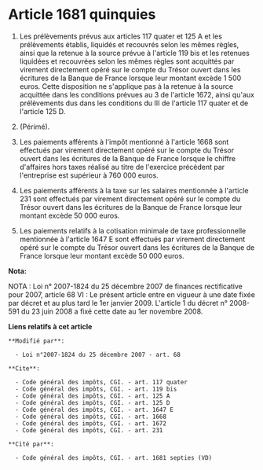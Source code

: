 # Article 1681 quinquies

1. Les prélèvements prévus aux articles 117 quater et 125 A et les prélèvements établis, liquidés et recouvrés selon les
mêmes règles, ainsi que la retenue à la source prévue à l'article 119 bis et les retenues liquidées et recouvrées selon les
mêmes règles sont acquittés par virement directement opéré sur le compte du Trésor ouvert dans les écritures de la Banque de
France lorsque leur montant excède 1 500 euros. Cette disposition ne s'applique pas à la retenue à la source acquittée dans
les conditions prévues au 3 de l'article 1672, ainsi qu'aux prélèvements dus dans les conditions du III de l'article 117
quater et de l'article 125 D. 

2. (Périmé). 

3. Les paiements afférents à l'impôt mentionné à l'article 1668 sont effectués par virement directement opéré sur le compte
du Trésor ouvert dans les écritures de la Banque de France lorsque le chiffre d'affaires hors taxes réalisé au titre de
l'exercice précédent par l'entreprise est supérieur à 760 000 euros. 

4. Les paiements afférents à la taxe sur les salaires mentionnée à l'article 231 sont effectués par virement directement
opéré sur le compte du Trésor ouvert dans les écritures de la Banque de France lorsque leur montant excède 50 000 euros. 

5. Les paiements relatifs à la cotisation minimale de taxe professionnelle mentionnée à l'article 1647 E sont effectués par
virement directement opéré sur le compte du Trésor ouvert dans les écritures de la Banque de France lorsque leur montant
excède 50 000 euros.

**Nota:**

NOTA : Loi n° 2007-1824 du 25 décembre 2007 de finances rectificative pour 2007, article 68 VI : Le présent article entre en
vigueur à une date fixée par décret et au plus tard le 1er janvier 2009. L'article 1 du décret n° 2008-591 du 23 juin 2008 a
fixé cette date au 1er novembre 2008.

**Liens relatifs à cet article**

	**Modifié par**:

	  - Loi n°2007-1824 du 25 décembre 2007 - art. 68

	**Cite**:

	  - Code général des impôts, CGI. - art. 117 quater
	  - Code général des impôts, CGI. - art. 119 bis
	  - Code général des impôts, CGI. - art. 125 A
	  - Code général des impôts, CGI. - art. 125 D
	  - Code général des impôts, CGI. - art. 1647 E
	  - Code général des impôts, CGI. - art. 1668
	  - Code général des impôts, CGI. - art. 1672
	  - Code général des impôts, CGI. - art. 231

	**Cité par**:

	  - Code général des impôts, CGI. - art. 1681 septies (VD)
